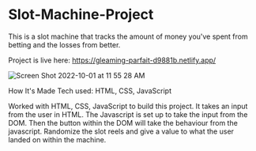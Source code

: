 # Slot-Machine-Project

This is a slot machine that tracks the amount of money you've spent from betting and the losses from better. 

Project is live here: https://gleaming-parfait-d9881b.netlify.app/


![Screen Shot 2022-10-01 at 11 55 28 AM](https://user-images.githubusercontent.com/112355619/193417901-b4c023dc-8f2c-4746-a79f-a1ac26ca2e7f.png)


How It's Made
Tech used: HTML, CSS, JavaScript

Worked with HTML, CSS, JavaScript to build this project. It takes an input from the user in HTML. The Javascript is set up to take the input from the DOM. Then the button within the DOM will take the behaviour from the javascript. Randomize the slot reels and give a value to what the user landed on within the machine.
